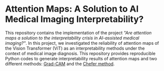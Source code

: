 # Attention Maps: A Solution to AI Medical Imaging Interpretability?

This repository contains the implementation of the project _"Are attention maps a solution to the interpretability crisis in AI-assisted medical imaging?"_. In this project, we investigated the reliability of attention maps of the Vision Transformer (ViT) as an interpretability methods under the context of medical image diagnosis. This repository provides reproducible Python codes to generate interpretability results of attention maps and two different methods: [Grad-CAM](https://github.com/jacobgil/pytorch-grad-cam) and the [Chefer method](https://github.com/hila-chefer/Transformer-Explainability).
